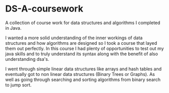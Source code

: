 # DS-A-coursework
A collection of course work for data structures and algorithms I completed in Java. 

I wanted a more solid understanding of the inner workings of data structures and how algorithms are designed so I took a course that layed them out perfectly.
In this course I had plenty of opportunities to test out my java skills and to truly understand its syntax along with the benefit of also understanding dsa's.

I went through simple linear data structures like arrays and hash tables and eventually got to non linear data structures (Binary Trees or Graphs).
As well as going through searching and sorting algorithms from binary search to jump sort.

